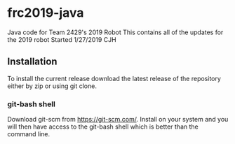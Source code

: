 # frc2019-java
Java code for Team 2429's 2019 Robot
This contains all of the updates for the 2019 robot
Started 1/27/2019 CJH

## Installation

To install the current release download the latest release of the repository either by zip or using git clone.

### git-bash shell

Download git-scm from https://git-scm.com/. Install on your system and you will then have access
to the git-bash shell which is better than the command line.
